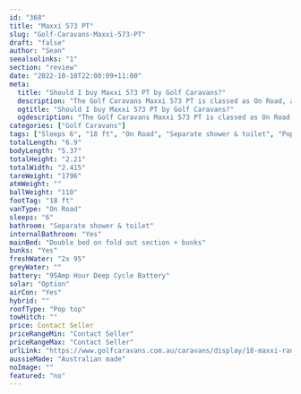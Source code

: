 ```yaml
---
id: "368"
title: "Maxxi 573 PT"
slug: "Golf-Caravans-Maxxi-573-PT"
draft: "false"
author: "Sean"
seealsolinks: "1"
section: "review"
date: "2022-10-10T22:00:09+11:00"
meta:
  title: "Should I buy Maxxi 573 PT by Golf Caravans?"
  description: "The Golf Caravans Maxxi 573 PT is classed as On Road, and sleeps 6 people. It is Australian made and comes in at 18 ft. It generally has Separate shower & toilet."
  ogtitle: "Should I buy Maxxi 573 PT by Golf Caravans?"
  ogdescription: "The Golf Caravans Maxxi 573 PT is classed as On Road, and sleeps 6 people. It is Australian made and comes in at 18 ft. It generally has Separate shower & toilet."
categories: ["Golf Caravans"]
tags: ["Sleeps 6", "18 ft", "On Road", "Separate shower & toilet", "Pop top", "Price Unknown", "Australian made"]
totalLength: "6.9"
bodyLength: "5.37"
totalHeight: "2.21"
totalWidth: "2.415"
tareWeight: "1796"
atmWeight: ""
ballWeight: "110"
footTag: "18 ft"
vanType: "On Road"
sleeps: "6"
bathroom: "Separate shower & toilet"
internalBathroom: "Yes"
mainBed: "Double bed on fold out section + bunks"
bunks: "Yes"
freshWater: "2x 95"
greyWater: ""
battery: "95Amp Hour Deep Cycle Battery"
solar: "Option"
airCon: "Yes"
hybrid: ""
roofType: "Pop top"
towHitch: ""
price: Contact Seller
priceRangeMin: "Contact Seller"
priceRangeMax: "Contact Seller"
urlLink: "https://www.golfcaravans.com.au/caravans/display/18-maxxi-range-/"
aussieMade: "Australian made"
noImage: ""
featured: "no"
---
```

